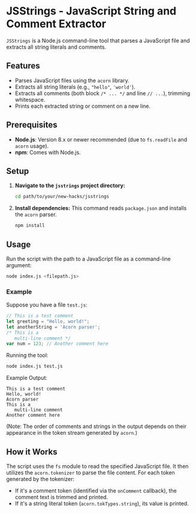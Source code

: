 # JSStrings - JavaScript String and Comment Extractor

`JSStrings` is a Node.js command-line tool that parses a JavaScript file and extracts all string literals and comments.

## Features

*   Parses JavaScript files using the `acorn` library.
*   Extracts all string literals (e.g., `"hello"`, `'world'`).
*   Extracts all comments (both block `/* ... */` and line `// ...`), trimming whitespace.
*   Prints each extracted string or comment on a new line.

## Prerequisites

*   **Node.js**: Version 8.x or newer recommended (due to `fs.readFile` and `acorn` usage).
*   **npm**: Comes with Node.js.

## Setup

1.  **Navigate to the `jsstrings` project directory:**
    ```bash
    cd path/to/your/new-hacks/jsstrings
    ```

2.  **Install dependencies:**
    This command reads `package.json` and installs the `acorn` parser.
    ```bash
    npm install
    ```

## Usage

Run the script with the path to a JavaScript file as a command-line argument:
```bash
node index.js <filepath.js>
```

### Example

Suppose you have a file `test.js`:
```javascript
// This is a test comment
let greeting = "Hello, world!";
let anotherString = 'Acorn parser';
/* This is a
   multi-line comment */
var num = 123; // Another comment here
```

Running the tool:
```bash
node index.js test.js
```

Example Output:
```
This is a test comment
Hello, world!
Acorn parser
This is a
   multi-line comment
Another comment here
```
(Note: The order of comments and strings in the output depends on their appearance in the token stream generated by `acorn`.)

## How it Works
The script uses the `fs` module to read the specified JavaScript file. It then utilizes the `acorn.tokenizer` to parse the file content. For each token generated by the tokenizer:
*   If it's a comment token (identified via the `onComment` callback), the comment text is trimmed and printed.
*   If it's a string literal token (`acorn.tokTypes.string`), its value is printed.
